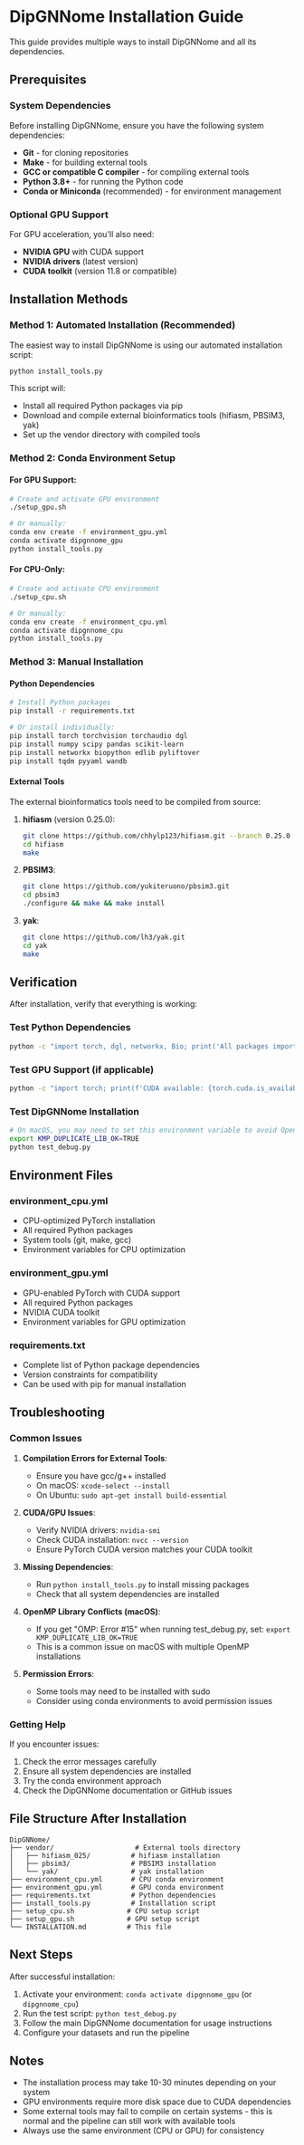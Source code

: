 # DipGNNome Installation Guide

This guide provides multiple ways to install DipGNNome and all its dependencies.

## Prerequisites

### System Dependencies
Before installing DipGNNome, ensure you have the following system dependencies:

- **Git** - for cloning repositories
- **Make** - for building external tools
- **GCC or compatible C compiler** - for compiling external tools
- **Python 3.8+** - for running the Python code
- **Conda or Miniconda** (recommended) - for environment management

### Optional GPU Support
For GPU acceleration, you'll also need:
- **NVIDIA GPU** with CUDA support
- **NVIDIA drivers** (latest version)
- **CUDA toolkit** (version 11.8 or compatible)

## Installation Methods

### Method 1: Automated Installation (Recommended)

The easiest way to install DipGNNome is using our automated installation script:

```bash
python install_tools.py
```

This script will:
- Install all required Python packages via pip
- Download and compile external bioinformatics tools (hifiasm, PBSIM3, yak)
- Set up the vendor directory with compiled tools

### Method 2: Conda Environment Setup

#### For GPU Support:
```bash
# Create and activate GPU environment
./setup_gpu.sh

# Or manually:
conda env create -f environment_gpu.yml
conda activate dipgnnome_gpu
python install_tools.py
```

#### For CPU-Only:
```bash
# Create and activate CPU environment
./setup_cpu.sh

# Or manually:
conda env create -f environment_cpu.yml
conda activate dipgnnome_cpu
python install_tools.py
```

### Method 3: Manual Installation

#### Python Dependencies
```bash
# Install Python packages
pip install -r requirements.txt

# Or install individually:
pip install torch torchvision torchaudio dgl
pip install numpy scipy pandas scikit-learn
pip install networkx biopython edlib pyliftover
pip install tqdm pyyaml wandb
```

#### External Tools
The external bioinformatics tools need to be compiled from source:

1. **hifiasm** (version 0.25.0):
   ```bash
   git clone https://github.com/chhylp123/hifiasm.git --branch 0.25.0 --single-branch
   cd hifiasm
   make
   ```

2. **PBSIM3**:
   ```bash
   git clone https://github.com/yukiteruono/pbsim3.git
   cd pbsim3
   ./configure && make && make install
   ```

3. **yak**:
   ```bash
   git clone https://github.com/lh3/yak.git
   cd yak
   make
   ```

## Verification

After installation, verify that everything is working:

### Test Python Dependencies
```bash
python -c "import torch, dgl, networkx, Bio; print('All packages imported successfully')"
```

### Test GPU Support (if applicable)
```bash
python -c "import torch; print(f'CUDA available: {torch.cuda.is_available()}')"
```

### Test DipGNNome Installation
```bash
# On macOS, you may need to set this environment variable to avoid OpenMP conflicts
export KMP_DUPLICATE_LIB_OK=TRUE
python test_debug.py
```

## Environment Files

### environment_cpu.yml
- CPU-optimized PyTorch installation
- All required Python packages
- System tools (git, make, gcc)
- Environment variables for CPU optimization

### environment_gpu.yml
- GPU-enabled PyTorch with CUDA support
- All required Python packages
- NVIDIA CUDA toolkit
- Environment variables for GPU optimization

### requirements.txt
- Complete list of Python package dependencies
- Version constraints for compatibility
- Can be used with pip for manual installation

## Troubleshooting

### Common Issues

1. **Compilation Errors for External Tools**:
   - Ensure you have gcc/g++ installed
   - On macOS: `xcode-select --install`
   - On Ubuntu: `sudo apt-get install build-essential`

2. **CUDA/GPU Issues**:
   - Verify NVIDIA drivers: `nvidia-smi`
   - Check CUDA installation: `nvcc --version`
   - Ensure PyTorch CUDA version matches your CUDA toolkit

3. **Missing Dependencies**:
   - Run `python install_tools.py` to install missing packages
   - Check that all system dependencies are installed

4. **OpenMP Library Conflicts (macOS)**:
   - If you get "OMP: Error #15" when running test_debug.py, set: `export KMP_DUPLICATE_LIB_OK=TRUE`
   - This is a common issue on macOS with multiple OpenMP installations

5. **Permission Errors**:
   - Some tools may need to be installed with sudo
   - Consider using conda environments to avoid permission issues

### Getting Help

If you encounter issues:
1. Check the error messages carefully
2. Ensure all system dependencies are installed
3. Try the conda environment approach
4. Check the DipGNNome documentation or GitHub issues

## File Structure After Installation

```
DipGNNome/
├── vendor/                    # External tools directory
│   ├── hifiasm_025/          # hifiasm installation
│   ├── pbsim3/               # PBSIM3 installation
│   └── yak/                  # yak installation
├── environment_cpu.yml       # CPU conda environment
├── environment_gpu.yml       # GPU conda environment
├── requirements.txt          # Python dependencies
├── install_tools.py          # Installation script
├── setup_cpu.sh             # CPU setup script
├── setup_gpu.sh             # GPU setup script
└── INSTALLATION.md          # This file
```

## Next Steps

After successful installation:
1. Activate your environment: `conda activate dipgnnome_gpu` (or `dipgnnome_cpu`)
2. Run the test script: `python test_debug.py`
3. Follow the main DipGNNome documentation for usage instructions
4. Configure your datasets and run the pipeline

## Notes

- The installation process may take 10-30 minutes depending on your system
- GPU environments require more disk space due to CUDA dependencies
- Some external tools may fail to compile on certain systems - this is normal and the pipeline can still work with available tools
- Always use the same environment (CPU or GPU) for consistency
